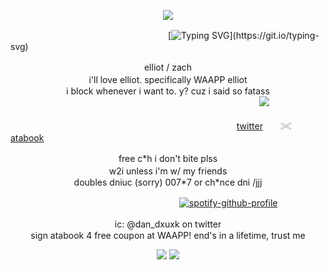 <p align="center">
<img src="https://files.catbox.moe/mypvxf.png">

　　　　　　　　　　　　　　　　　　[![Typing SVG](https://readme-typing-svg.demolab.com?font=Press+Start+2P&pause=1000&color=B8241B&center=true&vCenter=true&width=435&lines=...;Just+get+going.)](https://git.io/typing-svg)
</p>
<p align="center">
elliot / zach　　　　　　　　　　　　　　　　　　　　　　　　　　　　　　　　　　　　　　　　　　　　　　　　　　　　　　　　　　　 i'll love elliot. specifically WAAPP elliot　　　　　　　　　　　　　　　　　　　　　　　　　　　　　　　　　　　　　　　　　　　　　　　　　　　　　　　　　　　　　　　　　　　　　　　　i block whenever i want to. y? cuz i said so fatass
　　　　　　　　　　　　　　　　　　　　　　<img src="https://files.catbox.moe/zh8nos.png">

　　　　　　　　　　　　　　　　　　　　 　　　 　　 [twitter](https://x.com/ihflulz/)　　𓏵　　[atabook](https://pizzaburgerroll.atabook.org/)
</p>
<p align="center">
free c*h i don't bite plss　　　　　　　　　　　　　　　　　　　　　　　　　　　　　　　　　　　　　　　　　　　　　　　　　　　　　w2i unless i'm w/ my friends　　　　　　　　　　　　　　　　　　　　　　　　　　　　　　　　　　　　　　　　　　　　　　　　　　　　　doubles dniuc (sorry) 007*7 or ch*nce dni /jjj
</p>

　　　　　　　　　　　　　　　　　　　 [![spotify-github-profile](https://spotify-github-profile.kittinanx.com/api/view?uid=31cghiaeohuoxydm5numjzofp7se&cover_image=true&theme=novatorem&show_offline=true&background_color=121212&interchange=false&bar_color=90191d&bar_color_cover=false)](https://spotify-github-profile.kittinanx.com/api/view?uid=31cghiaeohuoxydm5numjzofp7se&redirect=true)

<p align="center">
ic: @dan_dxuxk on twitter　　　　　　　　　　　　　　　　　　　　　　　　　　　　　　　　　　　　　　　　　　　　　　　　　　　sign atabook 4 free coupon at WAAPP! end's in a lifetime, trust me
</p>
<p align="center">
<img src="https://files.catbox.moe/fvndc6.webp">
<img src="https://files.catbox.moe/0woscm.png">
</p>
